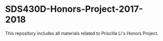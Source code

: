 # SDS430D-Honors-Project-2017-2018

This repository includes all materials related to Priscilla Li's Honors Project.